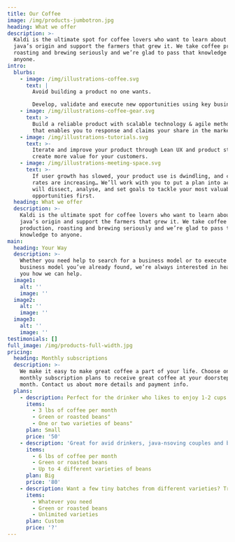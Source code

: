 ```yaml
---
title: Our Coffee
image: /img/products-jumbotron.jpg
heading: What we offer
description: >-
  Kaldi is the ultimate spot for coffee lovers who want to learn about their
  java’s origin and support the farmers that grew it. We take coffee production,
  roasting and brewing seriously and we’re glad to pass that knowledge to
  anyone.
intro:
  blurbs:
    - image: /img/illustrations-coffee.svg
      text: |
        Avoid building a product no one wants. 

        Develop, validate and execute new opportunities using key business tools
    - image: /img/illustrations-coffee-gear.svg
      text: >
        Build a reliable product with scalable technology & agile methodologies
        that enables you to response and claims your share in the market.
    - image: /img/illustrations-tutorials.svg
      text: >-
        Iterate and improve your product through Lean UX and product strategy to
        create more value for your customers.
    - image: /img/illustrations-meeting-space.svg
      text: >-
        If user growth has slowed, your product use is dwindling, and churn
        rates are increasing… We’ll work with you to put a plan into action that
        will dissect, analyse, and set goals to tackle your most valuable
        opportunities first.
  heading: What we offer
  description: >-
    Kaldi is the ultimate spot for coffee lovers who want to learn about their
    java’s origin and support the farmers that grew it. We take coffee
    production, roasting and brewing seriously and we’re glad to pass that
    knowledge to anyone. 
main:
  heading: Your Way
  description: >-
    Whether you need help to search for a business model or to execute a
    business model you’ve already found, we’re always interested in hearing from
    you how we can help. 
  image1:
    alt: ''
    image: ''
  image2:
    alt: ''
    image: ''
  image3:
    alt: ''
    image: ''
testimonials: []
full_image: /img/products-full-width.jpg
pricing:
  heading: Monthly subscriptions
  description: >-
    We make it easy to make great coffee a part of your life. Choose one of our
    monthly subscription plans to receive great coffee at your doorstep each
    month. Contact us about more details and payment info.
  plans:
    - description: Perfect for the drinker who likes to enjoy 1-2 cups per day.
      items:
        - 3 lbs of coffee per month
        - Green or roasted beans"
        - One or two varieties of beans"
      plan: Small
      price: '50'
    - description: 'Great for avid drinkers, java-nsoving couples and bigger crowds'
      items:
        - 6 lbs of coffee per month
        - Green or roasted beans
        - Up to 4 different varieties of beans
      plan: Big
      price: '80'
    - description: Want a few tiny batches from different varieties? Try our custom plan
      items:
        - Whatever you need
        - Green or roasted beans
        - Unlimited varieties
      plan: Custom
      price: '?'
---
```


